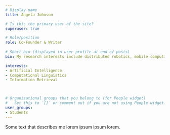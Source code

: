 ```yaml
---
# Display name
title: Angela Johnson

# Is this the primary user of the site?
superuser: true

# Role/position
role: Co-Founder & Writer
 
# Short bio (displayed in user profile at end of posts)
bio: My research interests include distributed robotics, mobile computing and programmable matter.

interests:
- Artificial Intelligence
- Computational Linguistics
- Information Retrieval

 

# Organizational groups that you belong to (for People widget)
#   Set this to `[]` or comment out if you are not using People widget.
user_groups:
- Students
---
```


Some text that describes me lorem ipsum ipsum lorem.


